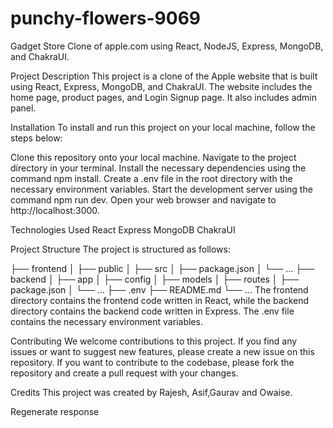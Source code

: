# punchy-flowers-9069

Gadget Store
Clone of apple.com using React, NodeJS, Express, MongoDB, and ChakraUI.

Project Description
This project is a clone of the Apple website that is built using React, Express, MongoDB, and ChakraUI. The website includes the home page, product pages, and Login Signup page. It also includes admin panel.

Installation
To install and run this project on your local machine, follow the steps below:

Clone this repository onto your local machine.
Navigate to the project directory in your terminal.
Install the necessary dependencies using the command npm install.
Create a .env file in the root directory with the necessary environment variables.
Start the development server using the command npm run dev.
Open your web browser and navigate to http://localhost:3000.

Technologies Used
React
Express
MongoDB
ChakraUI

Project Structure
The project is structured as follows:



├── frontend
│   ├── public
│   ├── src
│   ├── package.json
│   └── ...
├── backend
│   ├── app
│   ├── config
│   ├── models
│   ├── routes
│   ├── package.json
│   └── ...
├── .env
├── README.md
└── ...
The frontend directory contains the frontend code written in React, while the backend directory contains the backend code written in Express. The .env file contains the necessary environment variables.

Contributing
We welcome contributions to this project. If you find any issues or want to suggest new features, please create a new issue on this repository. If you want to contribute to the codebase, please fork the repository and create a pull request with your changes.

Credits
This project was created by Rajesh, Asif,Gaurav and Owaise.




Regenerate response
